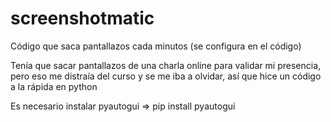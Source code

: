 # screenshotmatic
Código que saca pantallazos cada minutos (se configura en el código)

Tenía que sacar pantallazos de una charla online para validar mi presencia, pero eso me distraía del curso y se me iba a olvidar, así que hice un código a la rápida en python

Es necesario instalar pyautogui
=> pip install pyautogui
